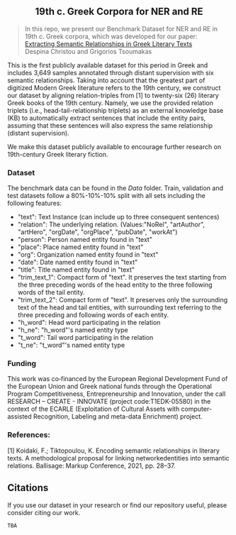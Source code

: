 <h2 align="center">
  19th c. Greek Corpora for NER and RE
</h2>


> In this repo, we present our Benchmark Dataset for NER and RE in 19th c. Greek corpora, which was developed for our paper:<br />
[Extracting Semantic Relationships in Greek Literary Texts]()<br />
Despina Christou and Grigorios Tsoumakas


This is the first publicly available dataset for this period in Greek and includes 3,649 samples annotated through distant supervision with six semantic relationships. Taking into account that the greatest part of digitized Modern Greek literature refers to the 19th century, we construct our dataset by aligning relation-triples from [1] to twenty-six (26) literary Greek books of the 19th century. Namely, we use the provided relation triplets (i.e., head-tail-relationship triplets) as an external knowledge base (KB) to automatically extract sentences that include the entity pairs, assuming that these sentences will also express the same relationship (distant supervision).

We make this dataset publicly available to encourage further research on 19th-century Greek literary fiction.


### Dataset
The benchmark data can be found in the _Data_ folder. Train, validation and test datasets follow a 80%-10%-10% split 
with all 
sets including the following features:

- "text": Text Instance (can include up to three consequent sentences)
- "relation": The underlying relation. (Values:"NoRel", "artAuthor", "artHero", "orgDate", "orgPlace", "pubDate", "workAt") 
- "person": Person named entity found in "text"
- "place": Place named entity found in "text"
- "org": Organization named entity found in "text"
- "date": Date named entity found in "text"
- "title": Title named entity found in "text"
- "trim_text_1": Compact form of "text". It preserves the text starting from the three preceding words of the head entity to the three following words of the tail entity.
- "trim_text_2": Compact form of "text". It preserves only the surrounding text of the head and tail entities, with surrounding text referring to the three preceding and following words of each entity.
- "h_word": Head word participating in the relation
- "h_ne": "h_word"'s named entity type
- "t_word": Tail word participating in the relation
- "t_ne": "t_word"'s named entity type


### Funding
This work was co‐financed by the European Regional Development Fund of the European Union and Greek national funds through the Operational Program Competitiveness, Entrepreneurship and Innovation, under the call RESEARCH – CREATE - INNOVATE (project code:T1EDK-05580) in the context of the ECARLE (Exploitation of Cultural Assets with computer-assisted Recognition, Labeling and meta-data Enrichment) project.


### References:
[1] Koidaki, F.; Tiktopoulou, K. Encoding semantic relationships in literary texts. A methodological proposal for linking networkedentities into semantic relations.  Ballisage: Markup Conference, 2021, pp. 28–37.

## Citations
If you use our dataset in your research or find our repository useful, please consider citing our work.

```TBA```

